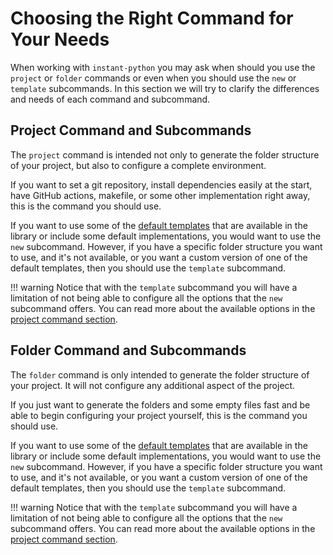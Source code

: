 # Choosing the Right Command for Your Needs

When working with `instant-python` you may ask when should you use the `project` or `folder` commands or even
when you should use the `new` or `template` subcommands. In this section we will try to clarify the differences
and needs of each command and subcommand.

## Project Command and Subcommands

The `project` command is intended not only to generate the folder structure of your project, but also to
configure a complete environment.

If you want to set a git repository, install dependencies easily at the start, have GitHub actions, makefile, or
some other implementation right away, this is the command you should use.

If you want to use some of the [default templates](https://dimanu-py.github.io/instant-python/guide/features/#default-templates) that are
available in the library or include some default implementations, you would want to use the `new` subcommand. However, if you have a specific 
folder structure you want to use, and it's not available, or you want a custom version of one of the default templates, then you should use
the `template` subcommand.

!!! warning
    Notice that with the `template` subcommand you will have a limitation of not being able to configure all the options that
    the `new` subcommand offers. You can read more about the available options in the [project command section](./creating-a-project.md).

## Folder Command and Subcommands

The `folder` command is only intended to generate the folder structure of your project. It will not configure any additional aspect
of the project.

If you just want to generate the folders and some empty files fast and be able to begin configuring your project yourself, this is the command 
you should use.

If you want to use some of the [default templates](https://dimanu-py.github.io/instant-python/guide/features/#default-templates) that are
available in the library or include some default implementations, you would want to use the `new` subcommand. However, if you have a specific
folder structure you want to use, and it's not available, or you want a custom version of one of the default templates, then you should use
the `template` subcommand.

!!! warning
    Notice that with the `template` subcommand you will have a limitation of not being able to configure all the options that
    the `new` subcommand offers. You can read more about the available options in the [project command section](./folder-structure.md).